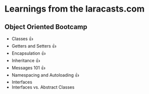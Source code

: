 # Learnings from the laracasts.com 

## Object Oriented Bootcamp
* Classes :+1:
* Getters and Setters :+1:
* Encapsulation :+1:
* Inheritance :+1:
* Messages 101 :+1:
* Namespacing and Autoloading :+1:
* Interfaces
* Interfaces vs. Abstract Classes

